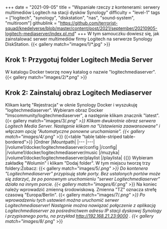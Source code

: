 +++
date = "2021-09-05"
title = "Wspaniałe rzeczy z kontenerami: serwery multimediów Logitech na stacji dysków Synology"
difficulty = "level-1"
tags = ["logitech", "synology", "diskstation", "nas", "sound-system", "multiroom"]
githublink = "https://github.com/terrorist-squad/knedelverse/blob/master/content/post/2021/september/20210905-logitech-mediaserver/index.pl.md"
+++
W tym samouczku dowiesz się, jak zainstalować serwer multimediów firmy Logitech na serwerze Synology DiskStation.
{{< gallery match="images/1/*.jpg" >}}

## Krok 1: Przygotuj folder Logitech Media Server
W katalogu Docker tworzę nowy katalog o nazwie "logitechmediaserver".
{{< gallery match="images/2/*.png" >}}

## Krok 2: Zainstaluj obraz Logitech Mediaserver
Klikam kartę "Rejestracja" w oknie Synology Docker i wyszukuję "logitechmediaserver". Wybieram obraz Docker "lmscommunity/logitechmediaserver", a następnie klikam znacznik "latest".
{{< gallery match="images/3/*.png" >}}
Klikam dwukrotnie obraz serwera Logitech Media Server. Następnie klikam na "Ustawienia zaawansowane" i włączam opcję "Automatyczne ponowne uruchamianie".
{{< gallery match="images/4/*.png" >}}
{{<table "table table-striped table-bordered">}}
|Ordner |Mountpath|
|--- |---|
|/volume1/docker/logitechmediaserver/config |/config|
|/volume1/docker/logitechmediaserver/music |/muzyka|
|/volume1/docker/logitechmediaserver/playlist |/playlista|
{{</table>}}
Wybieram zakładkę "Wolumin" i klikam "Dodaj folder". W tym miejscu tworzę trzy foldery:Zobacz:
{{< gallery match="images/5/*.png" >}}
Do kontenera "Logitechmediaserver" przypisuję stałe porty. Bez ustalonych portów może się zdarzyć, że po ponownym uruchomieniu "serwer Logitechmediaserver" działa na innym porcie.
{{< gallery match="images/6/*.png" >}}
Na koniec należy wprowadzić zmienną środowiskową. Zmienna "TZ" oznacza strefę czasową "Europa/Berlin".
{{< gallery match="images/7/*.png" >}}
Po wprowadzeniu tych ustawień można uruchomić serwer Logitechmediaserver! Następnie można nawiązać połączenie z aplikacją Logitechmediaserver za pośrednictwem adresu IP stacji dyskowej Synology i przypisanego portu, na przykład http://192.168.21.23:9000 .
{{< gallery match="images/8/*.png" >}}

